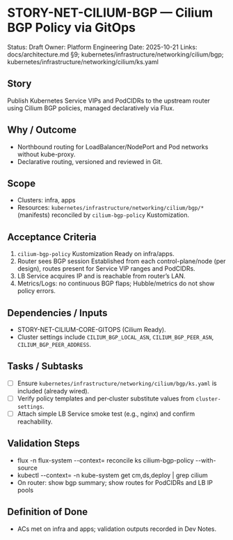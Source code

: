 # STORY-NET-CILIUM-BGP — Cilium BGP Policy via GitOps

Status: Draft
Owner: Platform Engineering
Date: 2025-10-21
Links: docs/architecture.md §9; kubernetes/infrastructure/networking/cilium/bgp; kubernetes/infrastructure/networking/cilium/ks.yaml

## Story
Publish Kubernetes Service VIPs and PodCIDRs to the upstream router using Cilium BGP policies, managed declaratively via Flux.

## Why / Outcome
- Northbound routing for LoadBalancer/NodePort and Pod networks without kube-proxy.
- Declarative routing, versioned and reviewed in Git.

## Scope
- Clusters: infra, apps
- Resources: `kubernetes/infrastructure/networking/cilium/bgp/*` (manifests) reconciled by `cilium-bgp-policy` Kustomization.

## Acceptance Criteria
1) `cilium-bgp-policy` Kustomization Ready on infra/apps.
2) Router sees BGP session Established from each control-plane/node (per design), routes present for Service VIP ranges and PodCIDRs.
3) LB Service acquires IP and is reachable from router’s LAN.
4) Metrics/Logs: no continuous BGP flaps; Hubble/metrics do not show policy errors.

## Dependencies / Inputs
- STORY-NET-CILIUM-CORE-GITOPS (Cilium Ready).
- Cluster settings include `CILIUM_BGP_LOCAL_ASN`, `CILIUM_BGP_PEER_ASN`, `CILIUM_BGP_PEER_ADDRESS`.

## Tasks / Subtasks
- [ ] Ensure `kubernetes/infrastructure/networking/cilium/bgp/ks.yaml` is included (already wired).
- [ ] Verify policy templates and per‑cluster substitute values from `cluster-settings`.
- [ ] Attach simple LB Service smoke test (e.g., nginx) and confirm reachability.

## Validation Steps
- flux -n flux-system --context=<ctx> reconcile ks cilium-bgp-policy --with-source
- kubectl --context=<ctx> -n kube-system get cm,ds,deploy | grep cilium
- On router: show bgp summary; show routes for PodCIDRs and LB IP pools

## Definition of Done
- ACs met on infra and apps; validation outputs recorded in Dev Notes.

